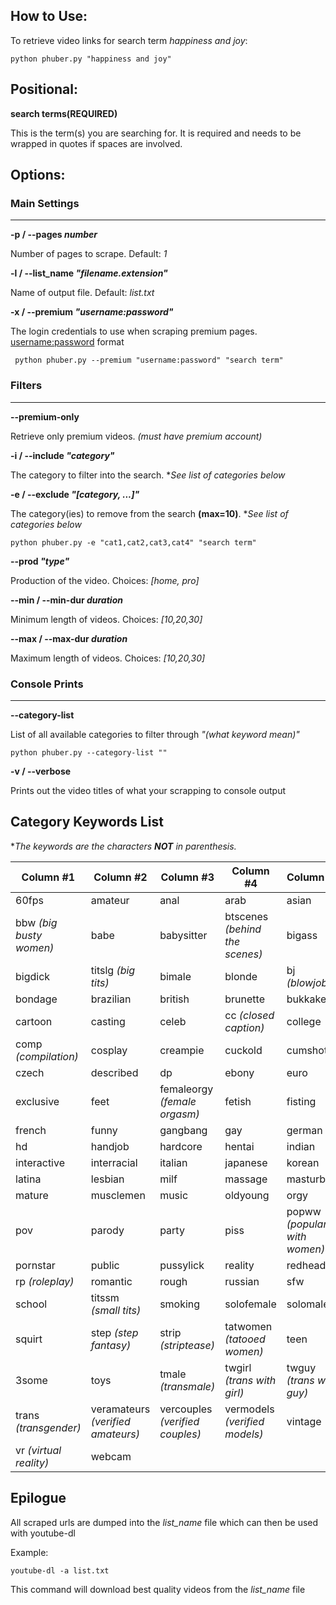 ## How to Use:
To retrieve video links for search term *happiness and joy*:
```
python phuber.py "happiness and joy" 
```
## Positional:
**search terms(REQUIRED)**

This is the term(s) you are searching for.  It is required and needs to be wrapped in quotes if spaces are involved.

## Options:

### Main Settings
<hr>

**-p / --pages *number***

Number of pages to scrape. Default: *1*

**-l / --list_name *"filename.extension"***

Name of output file.  Default: *list.txt*

**-x / --premium *"username:password"***

The login credentials to use when scraping premium pages.  <username:password> format
```
 python phuber.py --premium "username:password" "search term"
```

### Filters
<hr>

**--premium-only**

Retrieve only premium videos. *(must have premium account)*

**-i / --include *"category"***

The category to filter into the search. *_See list of categories below_

**-e / --exclude *"[category, ...]"***

The category(ies) to remove from the search **(max=10)**. *_See list of categories below_
``` 
python phuber.py -e "cat1,cat2,cat3,cat4" "search term"
``` 

**--prod *"type"***

Production of the video. Choices: *[home, pro]*

**--min / --min-dur *duration***

Minimum length of videos. Choices: *[10,20,30]*

**--max / --max-dur *duration***

Maximum length of videos. Choices: *[10,20,30]*

### Console Prints
<hr>

**--category-list**

List of all available categories to filter through *"(what keyword mean)"*

```
python phuber.py --category-list ""
```
**-v / --verbose**

Prints out the video titles of what your scrapping to console output

## Category Keywords List
**The keywords are the characters **NOT** in parenthesis.* 

Column #1 | Column #2 | Column #3 | Column #4 | Column #5 |
---------- | ----------- | -------- | -------- | ----------|
60fps | amateur | anal | arab | asian | 
bbw *(big busty women)*| babe| babysitter| btscenes *(behind the scenes)*| bigass|
bigdick | titslg *(big tits)*|bimale|blonde|bj *(blowjob)*|
bondage | brazilian | british | brunette|bukkake|
cartoon|casting|celeb|cc *(closed caption)*|college|
comp *(compilation)*|cosplay|creampie|cuckold|cumshot|
czech|described|dp|ebony|euro|
exclusive|feet|femaleorgy *(female orgasm)*|fetish|fisting|
french|funny|gangbang|gay|german|
hd|handjob|hardcore|hentai|indian|
interactive|interracial|italian|japanese|korean|
latina|lesbian|milf|massage|masturbate|
mature|musclemen|music|oldyoung|orgy|
pov|parody|party|piss|popww *(popular with women)*|
pornstar|public|pussylick|reality|redhead|
rp *(roleplay)*|romantic|rough|russian|sfw|
school|titssm *(small tits)*| smoking|solofemale|solomale|
squirt|step *(step fantasy)*| strip *(striptease)*|tatwomen *(tatooed women)*|teen|
3some|toys|tmale *(transmale)*| twgirl *(trans with girl)*|twguy *(trans with guy)*|
trans *(transgender)*|veramateurs *(verified amateurs)*|vercouples *(verified couples)*| vermodels *(verified models)*| vintage|
vr *(virtual reality)*| webcam


## Epilogue
All scraped urls are dumped into the *list_name* file which can then be used with youtube-dl

Example:

    youtube-dl -a list.txt
    
This command will download best quality videos from the *list_name* file
